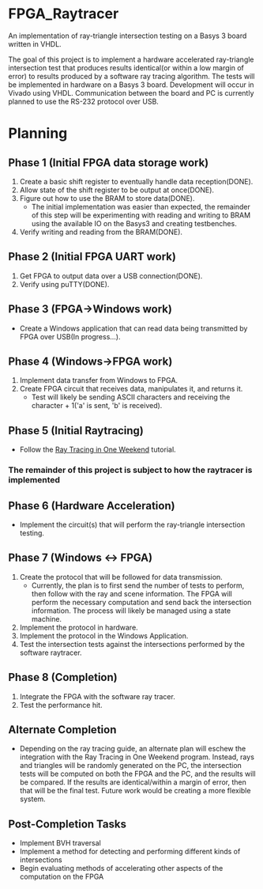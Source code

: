 # FPGA_Raytracer
An implementation of ray-triangle intersection testing on a Basys 3 board written in VHDL.

The goal of this project is to implement a hardware accelerated ray-triangle intersection test that produces results identical(or within a low margin of error) to results produced by a software ray tracing algorithm. The tests will be implemented in hardware on a Basys 3 board. Development will occur in Vivado using VHDL. Communication between the board and PC is currently planned to use the RS-232 protocol over USB.  

# Planning
## Phase 1 (Initial FPGA data storage work)
1. Create a basic shift register to eventually handle data reception(DONE).
2. Allow state of the shift register to be output at once(DONE).
3. Figure out how to use the BRAM to store data(DONE).
   - The initial implementation was easier than expected, the remainder of this step will be experimenting with reading and writing to BRAM using the available IO on the Basys3 and creating testbenches.
4. Verify writing and reading from the BRAM(DONE).
## Phase 2 (Initial FPGA UART work)
1. Get FPGA to output data over a USB connection(DONE).
2. Verify using puTTY(DONE).
## Phase 3 (FPGA->Windows work)
- Create a Windows application that can read data being transmitted by FPGA over USB(In progress...).
## Phase 4 (Windows->FPGA work)
1. Implement data transfer from Windows to FPGA.
2. Create FPGA circuit that receives data, manipulates it, and returns it.
   - Test will likely be sending ASCII characters and receiving the character + 1('a' is sent, 'b' is received).
## Phase 5 (Initial Raytracing)
- Follow the [Ray Tracing in One Weekend](https://raytracing.github.io/books/RayTracingInOneWeekend.html) tutorial.
### **The remainder of this project is subject to how the raytracer is implemented**
## Phase 6 (Hardware Acceleration)
- Implement the circuit(s) that will perform the ray-triangle intersection testing.
## Phase 7 (Windows <-> FPGA)
1. Create the protocol that will be followed for data transmission.
   - Currently, the plan is to first send the number of tests to perform, then follow with the ray and scene information. The FPGA will perform the necessary computation and send back the intersection information. The process will likely be managed using a state machine.
2. Implement the protocol in hardware.
3. Implement the protocol in the Windows Application.
4. Test the intersection tests against the intersections performed by the software raytracer.
## Phase 8 (Completion)
1. Integrate the FPGA with the software ray tracer.
2. Test the performance hit.
## Alternate Completion
- Depending on the ray tracing guide, an alternate plan will eschew the integration with the Ray Tracing in One Weekend program. Instead, rays and triangles will be randomly generated on the PC, the intersection tests will be computed on both the FPGA and the PC, and the results will be compared. If the results are identical/within a margin of error, then that will be the final test. Future work would be creating a more flexible system.
## Post-Completion Tasks
- Implement BVH traversal
- Implement a method for detecting and performing different kinds of intersections
- Begin evaluating methods of accelerating other aspects of the computation on the FPGA
